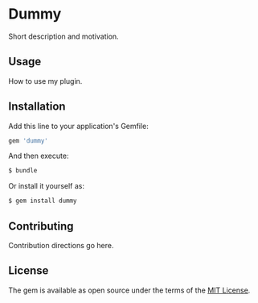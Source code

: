 # Dummy
Short description and motivation.

## Usage
How to use my plugin.

## Installation
Add this line to your application's Gemfile:

```ruby
gem 'dummy'
```

And then execute:
```bash
$ bundle
```

Or install it yourself as:
```bash
$ gem install dummy
```

## Contributing
Contribution directions go here.

## License
The gem is available as open source under the terms of the [MIT License](http://opensource.org/licenses/MIT).
